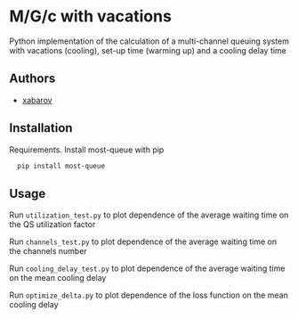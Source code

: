 # M/G/c with vacations
Python implementation of the calculation of a multi-channel queuing system with vacations (cooling), set-up time (warming up) and a cooling delay time
## Authors
- [xabarov](https://github.com/xabarov)

## Installation
Requirements. Install most-queue with pip
```bash
  pip install most-queue
```


## Usage

Run `utilization_test.py` to plot dependence of the average waiting time on the QS utilization factor

Run `channels_test.py` to plot dependence of the average waiting time on the channels number

Run `cooling_delay_test.py` to plot dependence of the average waiting time on the mean cooling delay

Run `optimize_delta.py` to plot dependence of the loss function on the mean cooling delay







